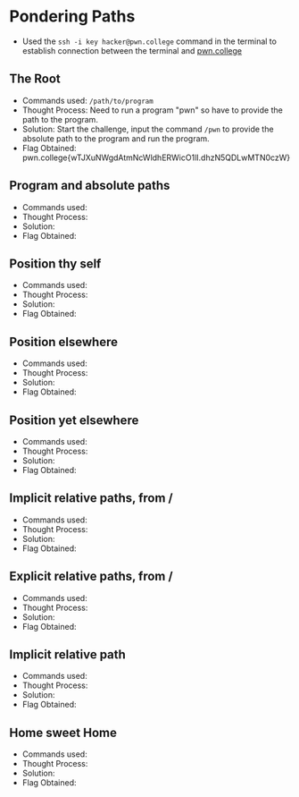 # Pondering Paths  
- Used the `ssh -i key hacker@pwn.college` command in the terminal to establish connection between the terminal and [pwn.college](https://pwn.college/)

## The Root
- Commands used: `/path/to/program`
- Thought Process: Need to run a program "pwn" so have to provide the path to the program.  
- Solution: Start the challenge, input the command `/pwn` to provide the absolute path to the program and run the program.  
- Flag Obtained: pwn.college{wTJXuNWgdAtmNcWldhERWicO1lI.dhzN5QDLwMTN0czW} 

## Program and absolute paths
- Commands used:
- Thought Process:  
- Solution:  
- Flag Obtained: 

## Position thy self
- Commands used:
- Thought Process:  
- Solution:  
- Flag Obtained: 

## Position elsewhere
- Commands used:
- Thought Process:  
- Solution:  
- Flag Obtained: 

## Position yet elsewhere
- Commands used:
- Thought Process:  
- Solution:  
- Flag Obtained: 

## Implicit relative paths, from /
- Commands used:
- Thought Process:  
- Solution:  
- Flag Obtained: 

## Explicit relative paths, from /
- Commands used:
- Thought Process:  
- Solution:  
- Flag Obtained: 

## Implicit relative path
- Commands used:
- Thought Process:  
- Solution:  
- Flag Obtained: 

## Home sweet Home
- Commands used:
- Thought Process:  
- Solution:  
- Flag Obtained: 
